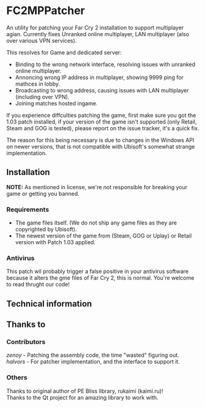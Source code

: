 # FC2MPPatcher
An utility for patching your Far Cry 2 installation to support multiplayer agian. 
Currently fixes Unranked online multiplayer, LAN multiplayer (also over various VPN services).

This resolves for Game and dedicated server:
 * Binding to the wrong network interface, resolving issues with unranked online multiplayer. 
 * Annoncing wrong IP address in multiplayer, showing 9999 ping for mathces in lobby. 
 * Broadcasting to wrong address, causing issues with LAN multiplayer (including over VPN). 
 * Joining matches hosted ingame.

If you experience diffculties patching the game, first make sure you got the 1.03 patch installed, if your version of the game isn't supported (only Retail, Steam and GOG is tested), please report on the issue tracker, it's a quick fix.

The reason for this being necessary is due to changes in the Windows API on newer versions, that is not compatible with Ubisoft's somewhat strange implementation.

## Installation
<b>NOTE:</b> As mentioned in license, we're not responsible for breaking your game or getting you banned.

### Requirements
 * The game files itself. (We do not ship any game files as they are copyrighted by Ubisoft). 
 * The newest version of the game from (Steam, GOG or Uplay) or Retail version with Patch 1.03 applied. 

### Antivirus
This patch wil probably trigger a false positive in your antivirus software because it alters the gme files of Far Cry 2, this is normal. You're welcome to read thrught our code!

## Technical information

## Thanks to
### Contributors
<i>zenoy</i> - Patching the assembly code, the time "wasted" figuring out.  
<i>halvors</i> - For patcher implementation, and the interface to support it.  

### Others
Thanks to original author of PE Bliss library, rukaimi (kaimi.ru)!  
Thanks to the Qt project for an amazing library to work with.  
